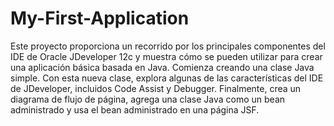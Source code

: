 # My-First-Application

Este proyecto proporciona un recorrido por los principales componentes del IDE de Oracle JDeveloper 12c y muestra cómo se pueden utilizar para crear una aplicación básica basada en Java. Comienza creando una clase Java simple. Con esta nueva clase, explora algunas de las características del IDE de JDeveloper, incluidos Code Assist y Debugger. Finalmente, crea un diagrama de flujo de página, agrega una clase Java como un bean administrado y usa el bean administrado en una página JSF. 
